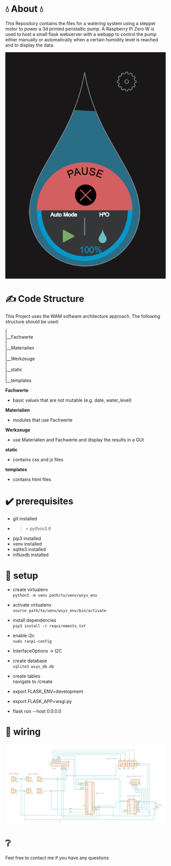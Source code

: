 💧 About 💧
===========

This Repository contains the files for a watering system using a stepper motor to power a 3d printed peristaltic pump. A Raspberry Pi Zero W is used to host a small flask webserver with a webapp to control the pump either manually or automatically when a certain humidity level is reached and to display the data. 

![widget](widget.png)


✍️ Code Structure
=========
  
  This Project uses the WAM software architecture approach. The following structure should be used:
  
  |  
  |__Fachwerte  
  |  
  |__Materialien  
  |  
  |__Werkzeuge  
  |  
  |__static  
  |  
  |__templates  
  
  **Fachwerte**  
  - basic values that are not mutable (e.g. date, water_level)  
  
  **Materialien**  
  - modules that use Fachwerte  
  
  **Werkzeuge**  
  - use Materialien and Fachwerte and display the results in a GUI  

  **static**
  - contains css and js files  

  **templates**
  - contains html files



:heavy_check_mark: prerequisites
=============
- git installed  
-  >= python3.6  
- pip3 installed  
- venv installed  
- sqlite3 installed  
- influxdb installed


:wrench: setup
=====
- create virtualenv  
`python3 -m venv path/to/venv/wsys_env`

- activate virtualenv  
`source path/to/venv/wsys_env/bin/activate`

- install dependencies  
`pip3 install -r requirements.txt`

- enable i2c  
`sudo raspi-config`
- InterfaceOptions -> I2C

- create database  
`sqlite3 wsys_db.db`

- create tables  
navigate to <ip-address>/create

- export FLASK_ENV=development  
- export FLASK_APP=wsgi.py  
- flask run --host 0.0.0.0  
  
  
 🔌 wiring
 ======
  
 ![wiring](wiring_2.png)
  
  
  ❔
  ===
  
  Feel free to contact me if you have any questions
